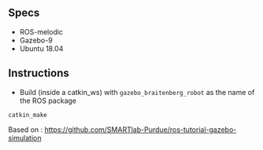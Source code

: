 ## Specs

* ROS-melodic
* Gazebo-9
* Ubuntu 18.04

## Instructions

* Build (inside a catkin_ws) with `gazebo_braitenberg_robot` as the name of the ROS package 

```
catkin_make
```

Based on : https://github.com/SMARTlab-Purdue/ros-tutorial-gazebo-simulation
